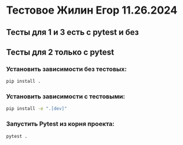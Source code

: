 # Тестовое Жилин Егор 11.26.2024
## Тесты для 1 и 3 есть с pytest и без
## Тесты для 2 только с pytest
### Установить зависимости без тестовых:
```bash
pip install .
```
### Установить зависимости с тестовыми:
```bash
pip install -e ".[dev]"
```
### Запустить Pytest из корня проекта:
```bash
pytest .
```